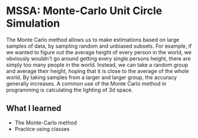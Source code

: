 # MSSA: Monte-Carlo Unit Circle Simulation
 The Monte Carlo method allows us to make estimations based on large samples of data, by sampling random and unbiased
 subsets. For example, if we wanted to figure out the average height of every person in the world, we 
 obviously wouldn't go around getting every single persons height, there are simply too many people in the world.
 Instead, we can take a random group and average their height, hoping that it is close to the average of the whole
 world. By taking samples from a larger and larger group, the accuracy generally increases.
 A common use of the Monte Carlo method in programming is calculating the lighting of 3d space.

## What I learned 
* The Monte-Carlo method
* Practice using classes
